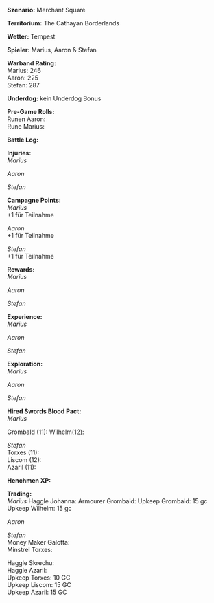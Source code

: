 **Szenario:** Merchant Square  

**Territorium:** The Cathayan Borderlands  

**Wetter:**  Tempest  

**Spieler:** Marius, Aaron & Stefan

**Warband Rating:**  
Marius: 246  
Aaron: 225  
Stefan: 287       

**Underdog:** kein Underdog Bonus   

**Pre-Game Rolls:**  
Runen Aaron:  
Rune Marius:  

**Battle Log:**  

**Injuries:**  
*Marius*  

*Aaron*  

*Stefan*  

**Campagne Points:**  
*Marius*  
+1 für Teilnahme  

*Aaron*  
+1 für Teilnahme  

*Stefan*  
+1 für Teilnahme  

**Rewards:**  
*Marius*   

*Aaron*   

*Stefan*   

**Experience:**  
*Marius*   

*Aaron*   

*Stefan*   

**Exploration:**  
*Marius* 

*Aaron*  

*Stefan*  

**Hired Swords Blood Pact:**  
*Marius*   

Grombald (11): 
Wilhelm(12):  

*Stefan*  
Torxes (11):  
Liscom (12):  
Azaril (11):  

**Henchmen XP:**  

**Trading:**  
*Marius*
Haggle Johanna:
Armourer Grombald: 
Upkeep Grombald: 15 gc
Upkeep Wilhelm: 15 gc 


*Aaron*  

*Stefan*   
Money Maker Galotta:  
Minstrel Torxes:   

Haggle Skrechu:   
Haggle Azaril:   
Upkeep Torxes: 10 GC  
Upkeep Liscom: 15 GC  
Upkeep Azaril: 15 GC  
